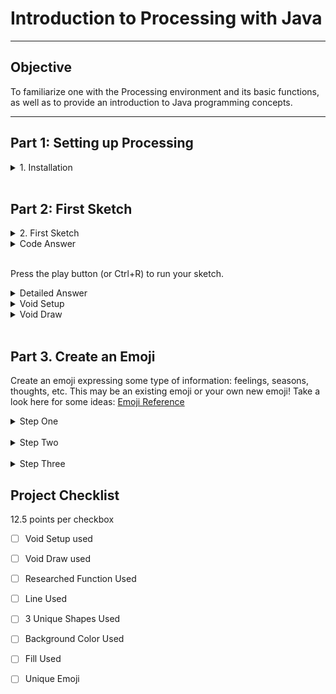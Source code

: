 # Introduction to Processing with Java

---

## Objective

To familiarize one with the Processing environment and its basic functions, as well as to provide an introduction to Java programming concepts.

---

## Part 1: Setting up Processing

<details>
<summary>1. Installation</summary>


  Download and install the Processing software from <a href="https://processing.org/reference">Processing Reference</a>


  Open the Processing IDE and familiarize yourself with the interface.
</details>
<br>

## Part 2: First Sketch

<details>
<summary>2. First Sketch</summary>

Before looking at the answer, research and document how to create a new sketch, and record your answer. Next, verify your code below, and define  what each word is doing
<br>
</details>

<details>
<summary>Code Answer</summary>

<img src='circle.png'>


</details>
<br>


Press the play button (or Ctrl+R) to run your sketch.

<details>
<summary>Detailed Answer</summary>


You should see a window with a circle in the center of it. This is because the <pre>
  <code>size(400, 400)</code></pre> function sets the size of the window to be 400x400 pixels, the <pre>
  <code>background(200)</code></pre> function sets the background color to a shade of gray, and the <pre>
  <code>ellipse(200, 200, 50, 50)  </code>
</pre>function draws a circle in the center of the window with a width and height of 50 pixels.

<pre><code>Void</code></pre> means the function will not return a value
the () is where an argument for the function would go
{} denotes everything that belongs to the function

</details>

<details>
  <summary> Void Setup </summary>

Imagine you have a sketchbook. Before you start drawing, you might prepare your page, decide on the background color, or choose your tools. Once everything's set up, you start drawing, and maybe you keep drawing patterns over and over on the same page.
<br>
<br>
<pre><code>void setup()</code></pre>: Preparing Your Sketchbook**
<br>

In Processing, the `void setup()` function is like preparing your sketchbook. It runs once, right at the beginning when you first start your program. Inside `void setup()`, you can:
<br>
<br>

- Set the size of your canvas (using the `size()` function).
- Choose the background color (with the `background()` function).
- Initialize variables.
- Load images, fonts, or sounds you want to use later.
- Basically, any initial preparations you need before your main drawing begins.
<br>

Example:

<pre>
  <code>
  void setup() {
      size(400, 400);          // Set canvas size to 400 pixels by 400 pixels
      background(255, 0, 0);   // Set background color to red
    }
  </code> </pre>
  
</details>

<details>
  <summary> Void Draw </summary>
   
  `void draw()`: Continuously Drawing on Your Canvas
  <br>
  Now, the `void draw()` function is like the act of drawing on that prepared sketchbook page. But there's a twist! Whatever you put inside `void     draw()` happens over and over again, almost like you're drawing, erasing, and redrawing repeatedly super fast (typically 60 times per second).
  <br>
  <br>
  This makes it perfect for animations, games, or any interactive programs where things change over time.
  <br>
  <br>
  Inside `void draw()`, you can:
  - Draw shapes (like circles, rectangles, lines, etc.).
  - Check for user inputs (like mouse clicks or key presses).
  - Update positions of objects for animations.
  - Change colors, sizes, or any other properties of your drawings.
<br>
<br>
Example:
<br>
<pre>
  <code>
  void draw() {
    background(220);         // Set a gray background every frame
    ellipse(mouseX, mouseY, 50, 50);  // Draw a circle at the mouse position
  }
  </code>
</pre>
  Give the code example a try!
</deatails>
<br>

Here, the `ellipse()` function draws a circle. The `mouseX` and `mouseY` are special variables that always store the current position of the mouse. Since `draw()` is running over and over, the circle will appear to follow your mouse as you move it around the canvas!
<br>
**In summary:**
- `void setup()`: Run once at the beginning. Set the stage!
- `void draw()`: Run continuously after setup. It's where the action happens!

When you're just starting, remember that it's okay if things don't make perfect sense right away. With time and practice, it'll become second nature! And the most important thing is to have fun experimenting and creating with Processing.
</details>


<br>

## Part 3. Create an Emoji

Create an emoji expressing some type of information: feelings, seasons, thoughts, etc. This may be an existing emoji or your own new emoji! Take a look here for some ideas: <a href="https://emojipedia.org/" width="700" height="600">Emoji Reference</a>


<details>
<summary>Step One</summary>
  
1. Set the canvas size, background color, and shape color:
<br>
<img src="ellipse.png" alt="meow" width="500" height="400">
</details>

<br>
<details>
<summary>Step Two</summary>

2. Use geometry to create the face:
<br>
<img src="color.png" alt="meow" width="700" height="600">
</details>
<br>

<details>
<summary>Step Three</summary>
3. Use Documentation to pick one new function to use in your assignment:
   <a href="https://processing.org/reference"> Processing Documentation </a>

</details>

## Project Checklist
12.5 points per checkbox
  
- [ ] Void Setup used
- [ ] Void Draw used
- [ ] Researched Function Used
- [ ] Line Used
- [ ] 3 Unique Shapes Used
- [ ] Background Color Used
- [ ] Fill Used
- [ ] Unique Emoji

